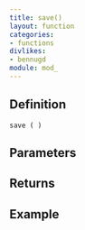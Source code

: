 ```yaml
---
title: save()
layout: function
categories:
- functions
divlikes:
- bennugd
module: mod_
---
```


## Definition

    save ( )

## Parameters

## Returns

## Example
